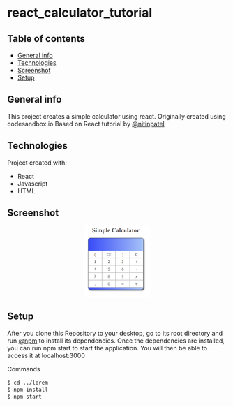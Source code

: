 # react_calculator_tutorial


## Table of contents
* [General info](#general-info)
* [Technologies](#technologies)
* [Screenshot](#screenshot)
* [Setup](#setup)

## General info
This project creates a simple calculator using react. Originally created using codesandbox.io
Based on React tutorial by [@nitinpatel](https://medium.com/@nitinpatel_20236/how-to-build-a-simple-calculator-application-with-react-js-bc10a4568bbd)
	
## Technologies
Project created with:
* React
* Javascript
* HTML
	
## Screenshot
<div align="center">
        <img width="30%" src="screenshots/main_screen.PNG" alt="Main Screen" title="Main Screen"</img>
</div>

## Setup

After you clone this Repository to your desktop, go to its root directory and run [@npm](https://www.npmjs.com/get-npm) to install its dependencies.
Once the dependencies are installed, you can run npm start to start the application. You will then be able to access it at localhost:3000

Commands
```
$ cd ../lorem
$ npm install
$ npm start